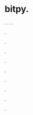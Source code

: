 # bitpy.
.
.
.
.












.






















































.
























.



























.

















































































.































































.































































































.















.


































































.


